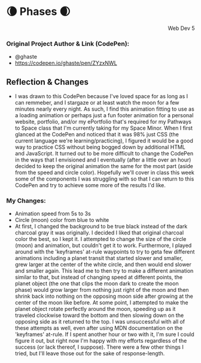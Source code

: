 # 🌘 Phases 🌒
<div style="text-align: right">Web Dev 5</div>

### Original Project Author & Link (CodePen): 
  - @ghaste
  - https://codepen.io/ghaste/pen/ZYzxNWL

## Reflection & Changes
- I was drawn to this CodePen because I've loved space for as long as I can remmeber, and I stargaze or at least watch the moon for a few minutes nearly every night. As such, I find this animation fitting to use as a loading animation or perhaps just a fun footer animation for a personal website, portfolio, and/or my ePortfolio that's required for my Pathways to Space class that I'm currently taking for my Space Minor. When I first glanced at the CodePen and noticed that it was 98% just CSS (the current language we're learning/practicing), I figured it would be a good way to practice CSS without being bogged down by additional HTML and JavaScript. It turned out to be more difficult to change the CodePen in the ways that I envisioned and I eventually (after a little over an hour) decided to keep the original animation the same for the most part (aside from the speed and circle color). Hopefully we'll cover in class this week some of the components I was struggling with so that I can return to this CodePen and try to achieve some more of the results I'd like.
### My Changes:
  - Animation speed from 5s to 3s
  - Circle (moon) color from blue to white
  - At first, I changed the background to be true black instead of the dark charcoal gray it was originally. I decided I liked that original charcoal color the best, so I kept it. I attempted to change the size of the circle (moon) and animation, but couldn't get it to work. Furthermore, I played around with the 'keyframes' at-rule waypoints to try to geta few different animations including a planet transit that started slower and smaller, grew larger at the center of the white circle, and then would end slower and smaller again. This lead me to then try to make a different animation similar to that, but instead of changing speed at different points, the planet object (the one that clips the moon dark to create the moon phase) would grow larger from nothing just right of the moon and then shrink back into nothing on the opposing moon side after growing at the center of the moon like before. At some point, I attempted to make the planet object rotate perfectly around the moon, speeding up as it traveled clockwise toward the bottom and then slowing down on the opposing side as it returned to the top. I was unsuccessful with all of these attempts as well, even after using MDN documentation on the 'keyframes' at-rule. If I spent another hour or two with it, I'm sure I could figure it out, but right now I'm happy with my efforts regardless of the success (or lack thereof, I suppose). There were a few other things I tried, but I'll leave those out for the sake of response-length.
